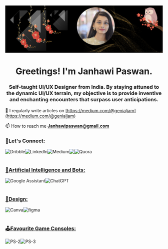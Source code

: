 ![cover photo](png_20230520_181023_0000[69].png)
<h1 align="center">Greetings! I'm Janhawi Paswan.</h1>
<h3 align="center">Self-taught UI/UX Designer from India. By staying attuned to the dynamic UI/UX terrain, my objective is to provide inventive and enchanting encounters that surpass user anticipations.</h3>

📝 I regularly write articles on [https://medium.com/@genialjam](https://medium.com/@genialjam)

📫 How to reach me **Janhawipaswan@gmail.com**

<h3 align="left">💬Let's Connect:</h3>
<a href="https://dribbble.com/genialjam" target="blank"><img align="left" alt="Dribble" src="https://img.shields.io/badge/Dribbble-EA4C89?style=for-the-badge&logo=dribbble&logoColor=white"/>
<a href="https://linkedin.com/in/janhawi-88881124-genialjam" target="blank"><img align="left" alt="LinkedIn" src="https://img.shields.io/badge/linkedin-%230077B5.svg?style=for-the-badge&logo=linkedin&logoColor=white"/>
<a href="" target="blank"><img align="left" alt="Medium" src="https://img.shields.io/badge/Medium-12100E?style=for-the-badge&logo=medium&logoColor=white"/>
<a href="https://twitter.com/genialjam" target="blank"><img align="left" src="https://img.shields.io/badge/Twitter-%231DA1F2.svg?style=for-the-badge&logo=Twitter&logoColor=white"/>
<a href="https://quora.com/profile/Janhawi-Paswan" target="blank"><img align="left" alt="Quora" src="https://img.shields.io/badge/Quora-%23B92B27.svg?style=for-the-badge&logo=Quora&logoColor=white"/>
</br></br>

<h3 align="left">🤖Artificial Intelligence and Bots:</h3>
<img align="left" alt="Google Assistant" src="https://img.shields.io/badge/google%20assistant-4285F4?style=for-the-badge&logo=google%20assistant&logoColor=white"/>
<img align="left" alt="ChatGPT" src="https://img.shields.io/badge/chatGPT-74aa9c?style=for-the-badge&logo=openai&logoColor=white"/>
</br></br>


<h3 align="left">🎨Design:</h3>
<img align="left" alt="Canva" src="https://img.shields.io/badge/Canva-%2300C4CC.svg?style=for-the-badge&logo=Canva&logoColor=white"/>
<img align="left" alt="figma" src="https://img.shields.io/badge/figma-%23F24E1E.svg?style=for-the-badge&logo=figma&logoColor=white"/>
<br></br>


<h3 align="left">🕹️Favourite Game Consoles:</h3>
<p align="left">
<img align="left" alt="PS-2" src="https://img.shields.io/badge/Playstation%202-003791?style=for-the-badge&logo=playstation-2&logoColor=white"/>
<img align="left" alt="PS-3" src="https://img.shields.io/badge/Playstation%203-003791?style=for-the-badge&logo=playstation-3&logoColor=white"/>
</br></br>

